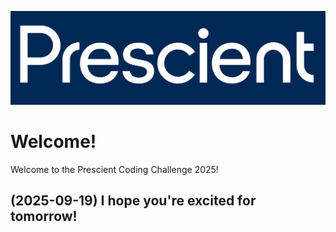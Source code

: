 ![img](img/header.png)

# Welcome!

Welcome to the Prescient Coding Challenge 2025!

## (2025-09-19) I hope you're excited for tomorrow!